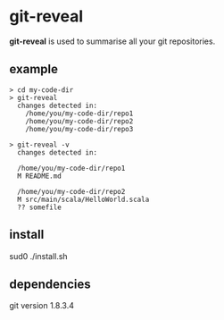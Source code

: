 # git-reveal

**git-reveal** is used to summarise all your git repositories.

## example

	> cd my-code-dir
	> git-reveal
	  changes detected in:
	  	/home/you/my-code-dir/repo1
		/home/you/my-code-dir/repo2
		/home/you/my-code-dir/repo3
		
	> git-reveal -v
	  changes detected in:
	
	  /home/you/my-code-dir/repo1
	  M README.md

	  /home/you/my-code-dir/repo2
	  M src/main/scala/HelloWorld.scala
	  ?? somefile
	
## install

sud0 ./install.sh

## dependencies
git version 1.8.3.4
